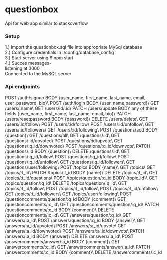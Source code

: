 # questionbox
Api for web app similar to stackoverflow
### Setup
1.) Import the questionbox.sql file into appropriate MySql database\
2.) Configure credentials in ./config/database_config\
3.) Start server using $ npm start\
4.) Succes messages-\
   listening at 3000\
   Connected to the MySQL server

### Api endpoints
POST	/auth/signup    BODY {user_name, first_name, last_name, email, user_password, bio}\\
POST	/auth/login     BODY {user_name,password}\\
GET	/users/:name\\
GET	/users/id/:id\\
PATCH	/users/update      BODY any of these fields {user_name, first_name, last_name, email, bio}\\
PATCH	/users/resetpassword   BODY {password}\\
DELETE	/users/delete\\
GET	/users/:id/follow\\
POST	/users/:id/follow\\
POST	/users/:id/unfollow\\
GET	/users/:id/followers\\
GET	/users/:id/following\\
POST	/questions/add      BODY {question}\\
GET	/questions/all\\
GET	/questions/:id\\
GET	/questions/:id/upvoted\\
POST	/questions/:id/upvote\\
GET	/questions/:q_id/downvoted\\
POST	/questions/:q_id/downvote\\
PATCH	/questions/:id         BODY {question}\\
DELETE	/questions/:id\\
GET	/questions/:q_id/follow\\
POST	/questions/:q_id/follow\\
POST	/questions/:q_id/unfollow\\
GET	/questions/:q_id/followers\\
GET	/questions/user/following\\
POST	/topics         BODY {name}\\
GET	/topics\\
GET	/topics/:t_id\\
PATCH	/topics/:t_id      BODY {name}\\
DELETE	/topics/:t_id\\
GET	/topics/:t_id/questions\\
POST	/topics/question/:q_id      BODY {topic_id}\\
GET	/topics/question/:q_id\\
DELETE	/topics/question/:q_id\\
GET	/topics/:t_id/follow\\
POST	/topics/:t_id/follow\\
POST	/topics/:t_id/unfollow\\
GET	/topics/:t_id/followers\\
GET	/topics/user/following\\
POST	/questioncomments/question/:q_id    BODY {comment}\\
GET	/questioncomments/:c_id\\
GET	/questioncomments/question/:q_id\\
PATCH	/questioncomments/:c_id        BODY {comment}\\
DELETE	/questioncomments/:c_id\\
GET	/answers/question/:q_id\\
GET	/answers/:a_id\\
POST	/answers/question/:q_id         BODY {answer}\\
GET	/answers/:a_id/upvoted\\
POST	/answers/:a_id/upvote\\
GET	/answers/:a_id/downvoted\\
POST	/answers/:a_id/downvote\\
PATCH	/answers/:a_id         BODY {answer}\\
DELETE	/answers/:a_id\\
POST	/answercomments/answer/:a_id       BODY {comment}\\
GET	/answercomments/:c_id\\
GET	/answercomments/answer/:a_id\\
PATCH	/answercomments/:c_id      BODY {comment}\\
DELETE	/answercomments/:c_id
